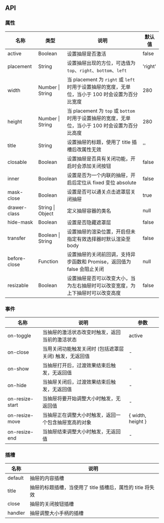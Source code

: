## API

### 属性

| 名称         | 类型              | 说明                                                                                            | 默认值  |
| ------------ | ----------------- | ----------------------------------------------------------------------------------------------- | ------- |
| active       | Boolean           | 设置抽屉是否激活                                                                                | false   |
| placement    | String            | 设置抽屉出现的方位，可选值为 `top`、`right`、`bottom`、`left`                                   | 'right' |
| width        | Number \| String  | 当 placement 为 `right` 或 `left` 时用于设置抽屉的宽度，无单位，当小于 100 时会设置为百分比宽度 | 280     |
| height       | Number \| String  | 当 placement 为 `top` 或 `bottom` 时用于设置抽屉的宽度，无单位，当小于 100 时会设置为百分比高度 | 280     |
| title        | String            | 设置抽屉的标题，使用了 title 插槽后改属性无效                                                   | ''      |
| closable     | Boolean           | 设置抽屉是否具有关闭功能，开启时会添加关闭按钮                                                  | false   |
| inner        | Boolean           | 设置是否为一个内联的抽屉，开启后定位从 fixed 变位 absolute                                      | false   |
| mask-close   | Boolean           | 设置是否可以通关点击遮罩层关闭抽屉                                                              | true    |
| drawer-class | String \| Object  | 定义抽屉容器的类名                                                                              | null    |
| hide-mask    | Boolean           | 设置是否隐藏遮罩层                                                                              | false   |
| transfer     | Boolean \| String | 设置抽屉的渲染位置，开启但未指定有效选择器时默认渲染至 body                                     | false   |
| before-close | Function          | 设置抽屉的关闭前回调，支持异步函数和 Promise，返回值为 false 会阻止关闭                         | null    |
| resizable    | Boolean           | 设置抽屉是否可以改变大小，当为左右抽屉时可以改变宽度，为上下抽屉时可以改变高度                  | false   |

### 事件

| 名称            | 说明                                                   | 参数              |
| --------------- | ------------------------------------------------------ | ----------------- |
| on-toggle       | 当抽屉的激活状态改变时触发，返回当前的激活状态         | active            |
| on-close        | 当用关闭功能触发关闭时 (包括遮罩层关闭) 触发，无返回值 | -                 |
| on-show         | 当抽屉打开后，过渡效果结束后触发，无返回值             | -                 |
| on-hide         | 当抽屉关闭后，过渡效果结束后触发，无返回值             | -                 |
| on-resize-start | 当抽屉将要开始调整大小时触发，无返回值                 | -                 |
| on-resize-move  | 当抽屉正在调整大小时触发，返回一个包含抽屉宽高的对象   | { width, height } |
| on-resize-end   | 当抽屉结束调整大小时触发，无返回值                     | -                 |

### 插槽

| 名称    | 说明                                                       |
| ------- | ---------------------------------------------------------- |
| default | 抽屉的内容插槽                                             |
| title   | 抽屉的标题插槽，当使用了 title 插槽后，属性的 title 将失效 |
| close   | 抽屉的关闭按钮插槽                                         |
| handler | 抽屉调整大小手柄的插槽                                     |
